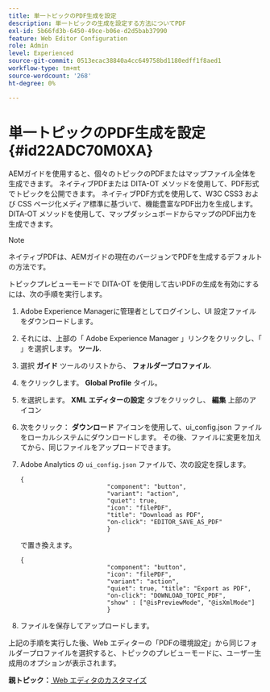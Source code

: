 ```yaml
---
title: 単一トピックのPDF生成を設定
description: 単一トピックの生成を設定する方法についてPDF
exl-id: 5b66fd3b-6450-49ce-b06e-d2d5bab37990
feature: Web Editor Configuration
role: Admin
level: Experienced
source-git-commit: 0513ecac38840a4cc649758bd1180edff1f8aed1
workflow-type: tm+mt
source-wordcount: '268'
ht-degree: 0%

---
```


# 単一トピックのPDF生成を設定 {#id22ADC70M0XA}

AEMガイドを使用すると、個々のトピックのPDFまたはマップファイル全体を生成できます。 ネイティブPDFまたは DITA-OT メソッドを使用して、PDF形式でトピックを公開できます。 ネイティブPDF方式を使用して、W3C CSS3 および CSS ページ化メディア標準に基づいて、機能豊富なPDF出力を生成します。 DITA-OT メソッドを使用して、マップダッシュボードからマップのPDF出力を生成できます。

>[!NOTE]
>
> ネイティブPDFは、AEMガイドの現在のバージョンでPDFを生成するデフォルトの方法です。

トピックプレビューモードで DITA-OT を使用して古いPDFの生成を有効にするには、次の手順を実行します。

1. Adobe Experience Managerに管理者としてログインし、UI 設定ファイルをダウンロードします。

1. それには、上部の「 Adobe Experience Manager 」リンクをクリックし、「 」を選択します。 **ツール**.
1. 選択 **ガイド** ツールのリストから、 **フォルダープロファイル**.
1. をクリックします。 **Global Profile** タイル。
1. を選択します。 **XML エディターの設定** タブをクリックし、 **編集** 上部のアイコン
1. 次をクリック： **ダウンロード** アイコンを使用して、ui\_config.json ファイルをローカルシステムにダウンロードします。 その後、ファイルに変更を加えてから、同じファイルをアップロードできます。
1. Adobe Analytics の `ui_config.json` ファイルで、次の設定を探します。

   ```
   {
                           "component": "button",
                           "variant": "action",
                           "quiet": true,
                           "icon": "filePDF",
                           "title": "Download as PDF",
                           "on-click": "EDITOR_SAVE_AS_PDF"
                           }
   ```

   で置き換えます。

   ```
   {
                           "component": "button",
                           "icon": "filePDF",
                           "variant": "action",
                           "quiet": true, "title": "Export as PDF",
                           "on-click": "DOWNLOAD_TOPIC_PDF",
                           "show" : ["@isPreviewMode", "@isXmlMode"]
                           }
   ```

1. ファイルを保存してアップロードします。

上記の手順を実行した後、Web エディターの「PDFの環境設定」から同じフォルダープロファイルを選択すると、トピックのプレビューモードに、ユーザー生成用のオプションが表示されます。

**親トピック：**[ Web エディタのカスタマイズ](conf-web-editor.md)

